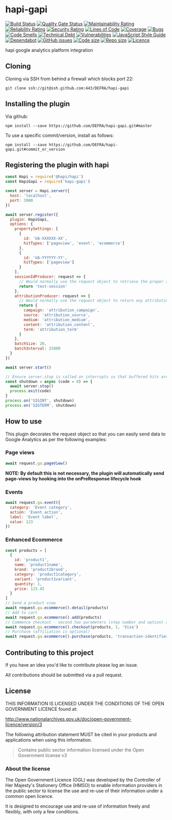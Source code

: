 # hapi-gapi

[![Build Status](https://travis-ci.org/DEFRA/hapi-gapi.svg?branch=master)](https://travis-ci.org/DEFRA/hapi-gapi)
[![Quality Gate Status](https://sonarcloud.io/api/project_badges/measure?project=DEFRA_hapi-gapi&metric=alert_status)](https://sonarcloud.io/dashboard?id=DEFRA_hapi-gapi)
[![Maintainability Rating](https://sonarcloud.io/api/project_badges/measure?project=DEFRA_hapi-gapi&metric=sqale_rating)](https://sonarcloud.io/dashboard?id=DEFRA_hapi-gapi)
[![Reliability Rating](https://sonarcloud.io/api/project_badges/measure?project=DEFRA_hapi-gapi&metric=reliability_rating)](https://sonarcloud.io/dashboard?id=DEFRA_hapi-gapi)
[![Security Rating](https://sonarcloud.io/api/project_badges/measure?project=DEFRA_hapi-gapi&metric=security_rating)](https://sonarcloud.io/dashboard?id=DEFRA_hapi-gapi)
[![Lines of Code](https://sonarcloud.io/api/project_badges/measure?project=DEFRA_hapi-gapi&metric=ncloc)](https://sonarcloud.io/dashboard?id=DEFRA_hapi-gapi)
[![Coverage](https://sonarcloud.io/api/project_badges/measure?project=DEFRA_hapi-gapi&metric=coverage)](https://sonarcloud.io/dashboard?id=DEFRA_hapi-gapi)
[![Bugs](https://sonarcloud.io/api/project_badges/measure?project=DEFRA_hapi-gapi&metric=bugs)](https://sonarcloud.io/dashboard?id=DEFRA_hapi-gapi)
[![Code Smells](https://sonarcloud.io/api/project_badges/measure?project=DEFRA_hapi-gapi&metric=code_smells)](https://sonarcloud.io/dashboard?id=DEFRA_hapi-gapi)
[![Technical Debt](https://sonarcloud.io/api/project_badges/measure?project=DEFRA_hapi-gapi&metric=sqale_index)](https://sonarcloud.io/dashboard?id=DEFRA_hapi-gapi)
[![Vulnerabilities](https://sonarcloud.io/api/project_badges/measure?project=DEFRA_hapi-gapi&metric=vulnerabilities)](https://sonarcloud.io/dashboard?id=DEFRA_hapi-gapi)
[![JavaScript Style Guide](https://img.shields.io/badge/code_style-standard-brightgreen.svg)](https://standardjs.com)
[![Dependabot](https://api.dependabot.com/badges/status?host=github&repo=DEFRA/hapi-gapi)](https://dependabot.com/)
[![GitHub issues](https://img.shields.io/github/issues/DEFRA/hapi-gapi.svg)](https://github.com/DEFRA/rod-licensing/issues/)
[![Code size](https://img.shields.io/github/languages/code-size/DEFRA/hapi-gapi.svg)]()
[![Repo size](https://img.shields.io/github/repo-size/DEFRA/hapi-gapi.svg)]()
[![Licence](https://img.shields.io/badge/Licence-OGLv3-blue.svg)](http://www.nationalarchives.gov.uk/doc/open-government-licence/version/3)

hapi google analytics platform integration

## Cloning

Cloning via SSH from behind a firewall which blocks port 22:

```
git clone ssh://git@ssh.github.com:443/DEFRA/hapi-gapi
```

## Installing the plugin

Via github:

```
npm install --save https://github.com/DEFRA/hapi-gapi.git#master
```

To use a specific commit/version, install as follows:

```
npm install --save https://github.com/DEFRA/hapi-gapi.git#commit_or_version
```

## Registering the plugin with hapi

```javascript
const Hapi = require('@hapi/hapi')
const HapiGapi = require('hapi-gapi')

const server = Hapi.server({
  host: 'localhost',
  port: 3000
})

await server.register({
  plugin: HapiGapi,
  options: {
    propertySettings: [
      {
        id: 'UA-XXXXXX-XX',
        hitTypes: ['pageview', 'event', 'ecommerce']
      },
      {
        id: 'UA-YYYYYY-YY',
        hitTypes: ['pageview']
      }
    ],
    sessionIdProducer: request => {
      // Would normally use the request object to retrieve the proper session identifier
      return 'test-session'
    },
    attributionProducer: request => {
      // Would normally use the request object to return any attribution associated with the user's session
      return {
        campaign: 'attribution_campaign',
        source: 'attribution_source',
        medium: 'attribution_medium',
        content: 'attribution_content',
        term: 'attribution_term'
      }
    },
    batchSize: 20,
    batchInterval: 15000
  }
})

await server.start()

// Ensure server.stop is called on interrupts so that buffered hits are sent to the Google Measurement Protocol API before shutdown
const shutdown = async (code = 0) => {
  await server.stop()
  process.exit(code)
}
process.on('SIGINT', shutdown)
process.on('SIGTERM', shutdown)
```

## How to use

This plugin decorates the request object so that you can easily send data to Google Analytics as per the following examples:

### Page views

```javascript
await request.ga.pageView()
```

**NOTE: By default this is not necessary, the plugin will automatically send page-views by hooking into the onPreResponse lifecycle hook**

### Events

```javascript
await request.ga.event({
  category: 'Event category',
  action: 'Event action',
  label: 'Event label',
  value: 123
})
```

### Enhanced Ecommerce

```javascript
const products = [
  {
    id: 'product1',
    name: 'product1name',
    brand: 'product1brand',
    category: 'product1category',
    variant: 'product1variant',
    quantity: 1,
    price: 123.45
  }
]
// Send a product view
await request.ga.ecommerce().detail(products)
// Add to cart
await request.ga.ecommerce().add(products)
// Commence checkout - second two parameters (step number and option) are optional
await request.ga.ecommerce().checkout(products, 1, 'Visa')
// Purchase (affiliation is optional)
await request.ga.ecommerce().purchase(products, 'transaction-identifier', 'affiliation')
```

## Contributing to this project

If you have an idea you'd like to contribute please log an issue.

All contributions should be submitted via a pull request.

## License

THIS INFORMATION IS LICENSED UNDER THE CONDITIONS OF THE OPEN GOVERNMENT LICENCE found at:

http://www.nationalarchives.gov.uk/doc/open-government-licence/version/3

The following attribution statement MUST be cited in your products and applications when using this information.

> Contains public sector information licensed under the Open Government license v3

### About the license

The Open Government Licence (OGL) was developed by the Controller of Her Majesty's Stationery Office (HMSO) to enable information providers in the public sector to license the use and re-use of their information under a common open licence.

It is designed to encourage use and re-use of information freely and flexibly, with only a few conditions.
